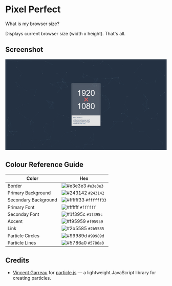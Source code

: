 # Pixel Perfect

What is my browser size?

Displays current browser size (width x height). That's all.

## Screenshot

![Pixel Perfect in action.](https://raw.githubusercontent.com/haothitran/pixel-perfect/master/assets/screenshots/screenshot-v2.png)

## Colour Reference Guide

| Color                | Hex                                                                      |
|----------------------|--------------------------------------------------------------------------|
| Border               | ![#e3e3e3](https://via.placeholder.com/16/e3e3e3?text=+) `#e3e3e3`       |
| Primary Background   | ![#243142](https://via.placeholder.com/16/243142?text=+) `#243142`       |
| Secondary Background | ![#ffffff33](https://via.placeholder.com/16/ffffff33?text=+) `#ffffff33` |
| Primary Font         | ![#ffffff](https://via.placeholder.com/16/ffffff?text=+) `#ffffff`       |
| Seconday Font        | ![#1f395c](https://via.placeholder.com/16/1f395c?text=+) `#1f395c`       |
| Accent               | ![#f95959](https://via.placeholder.com/16/f95959?text=+) `#f95959`       |
| Link                 | ![#2b5585](https://via.placeholder.com/16/2b5585?text=+) `#2b5585`       |
| Particle Circles     | ![#99989d](https://via.placeholder.com/16/99989d?text=+) `#99989d`       |
| Particle Lines       | ![#5786a0](https://via.placeholder.com/16/5786a0?text=+) `#5786a0`       |

## Credits

- [Vincent Garreau](https://vincentgarreau.com/en) for [particle.js](https://vincentgarreau.com/particles.js/) — a lightweight JavaScript library for creating particles.
